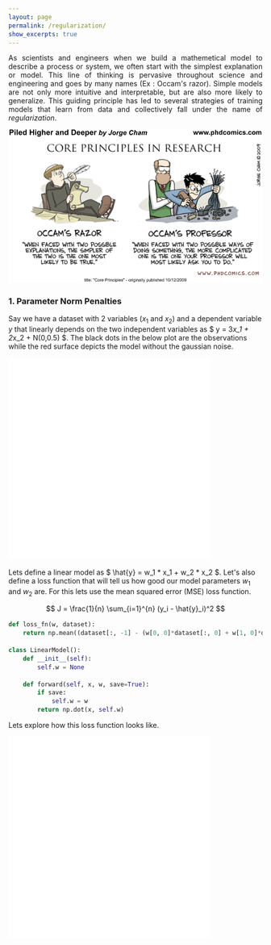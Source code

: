 ```yaml
---
layout: page
permalink: /regularization/
show_excerpts: true
---
```


<p align='justify'>
    As scientists and engineers when we build a mathemetical model 
    to describe a process or system, we often start with the simplest
    explanation or model. This line of thinking is pervasive throughout
    science and engineering and goes by many names (Ex : Occam's razor).
    Simple models are not only more intuitive and interpretable, but are also
    more likely to generalize. This guiding principle has led to several 
    strategies of training models that learn from data and collectively fall 
    under the name of <em>regularization</em>.
</p>

<p align="center">
    <img src="/assets/occams_razor.pdf" alt="Occam's Razor">
</p>

### 1. Parameter Norm Penalties

Say we have a dataset with 2 variables ($x_1$ and $x_2$) and a 
dependent variable $y$ that linearly depends on the two independent variables as $ y = 3*x_1 + 2*x_2 + N(0,0.5) $.
The black dots in the below plot are the observations while the red
surface depicts the model without the gaussian noise.

<iframe id="igraph" scrolling="no" 
style="border:none; margin-bottom:0" seamless="seamless" src="/assets/blogs/regularization/linear_surface.html"
height="400" width="400"></iframe>

Lets define a linear model as $ \hat{y} = w_1 * x_1 + w_2 * x_2 $.
Let's also define a loss function that will tell us how good our model
parameters $w_1$ and $w_2$ are. For this lets use the mean squared error
(MSE) loss function.
 
$$
J = \frac{1}{n} \sum_{i=1}^{n} (y_i - \hat{y}_i)^2
$$

```python
def loss_fn(w, dataset):
    return np.mean((dataset[:, -1] - (w[0, 0]*dataset[:, 0] + w[1, 0]*dataset[:, 1]))**2)

class LinearModel():
    def __init__(self):
        self.w = None

    def forward(self, x, w, save=True):
        if save:
            self.w = w
        return np.dot(x, self.w)
```

Lets explore how this loss function looks like. 

<iframe id="igraph" scrolling="no" 
style="border:none; margin-bottom:0" seamless="seamless" src="/assets/blogs/regularization/loss_surface.html" height="400" width="400"></iframe>

